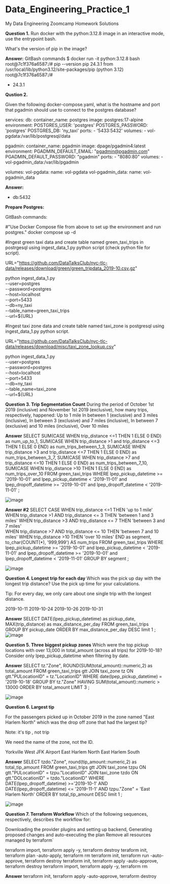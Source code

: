 # Data_Engineering_Practice_1
My Data Engineering Zoomcamp Homework Solutions

**Question 1.**
Run docker with the python:3.12.8 image in an interactive mode, use the entrypoint bash.

What's the version of pip in the image?

**Answer:**
GitBash commands
$ docker run -it python:3.12.8 bash
root@7c1f376a6587:/# pip --version
pip 24.3.1 from /usr/local/lib/python3.12/site-packages/pip (python 3.12)
root@7c1f376a6587:/#

- 24.3.1


**Qustion 2.**

Given the following docker-compose.yaml, what is the hostname and port that pgadmin should use to connect to the postgres database?

services:
  db:
    container_name: postgres
    image: postgres:17-alpine
    environment:
      POSTGRES_USER: 'postgres'
      POSTGRES_PASSWORD: 'postgres'
      POSTGRES_DB: 'ny_taxi'
    ports:
      - '5433:5432'
    volumes:
      - vol-pgdata:/var/lib/postgresql/data

  pgadmin:
    container_name: pgadmin
    image: dpage/pgadmin4:latest
    environment:
      PGADMIN_DEFAULT_EMAIL: "pgadmin@pgadmin.com"
      PGADMIN_DEFAULT_PASSWORD: "pgadmin"
    ports:
      - "8080:80"
    volumes:
      - vol-pgadmin_data:/var/lib/pgadmin  

volumes:
  vol-pgdata:
    name: vol-pgdata
  vol-pgadmin_data:
    name: vol-pgadmin_data

**Answer:**
- db:5432

**Prepare Postgres:**

GitBash commands:

#"Use Docker Compose file from above to set up the environment and run postgres."
docker compose up -d 

#Ingest green taxi data and create table named green_taxi_trips in postrgesql using ingest_data_1.py python script (check python file for script).

URL="https://github.com/DataTalksClub/nyc-tlc-data/releases/download/green/green_tripdata_2019-10.csv.gz"

python ingest_data_1.py \
    --user=postgres \
    --password=postgres \
    --host=localhost \
    --port=5433 \
    --db=ny_taxi \
    --table_name=green_taxi_trips \
    --url=${URL}

#Ingest taxi zone data and create table named taxi_zone is postgresql using ingest_data_1.py python script.

URL="https://github.com/DataTalksClub/nyc-tlc-data/releases/download/misc/taxi_zone_lookup.csv"

python ingest_data_1.py \
    --user=postgres \
    --password=postgres \
    --host=localhost \
    --port=5433 \
    --db=ny_taxi \
    --table_name=taxi_zone \
    --url=${URL}

**Question 3. Trip Segmentation Count**
During the period of October 1st 2019 (inclusive) and November 1st 2019 (exclusive), how many trips, respectively, happened:
Up to 1 mile
In between 1 (exclusive) and 3 miles (inclusive),
In between 3 (exclusive) and 7 miles (inclusive),
In between 7 (exclusive) and 10 miles (inclusive),
Over 10 miles

**Answer**
SELECT
	SUM(CASE WHEN trip_distance <=1 THEN 1 ELSE 0 END) as num_up_to_1,
	SUM(CASE WHEN trip_distance >1 and trip_distance <=3 THEN 1 ELSE 0 END) as num_trips_between_1_3,
	SUM(CASE WHEN trip_distance >3 and trip_distance <=7 THEN 1 ELSE 0 END) as num_trips_between_3_7, 
	SUM(CASE WHEN trip_distance >7 and trip_distance <=10 THEN 1 ELSE 0 END) as num_trips_between_7_10, 
	SUM(CASE WHEN trip_distance >10 THEN 1 ELSE 0 END) as num_trips_over_10
FROM
	green_taxi_trips
WHERE 
    lpep_pickup_datetime >= '2019-10-01'
    and lpep_pickup_datetime < '2019-11-01'
    and lpep_dropoff_datetime >= '2019-10-01'
    and lpep_dropoff_datetime < '2019-11-01'
;

![image](https://github.com/user-attachments/assets/0f943858-eaaa-4ab9-a851-bb1589a65f51)


**Answer #2**
SELECT
CASE
	WHEN trip_distance <=1 THEN 'up to 1 mile'
	WHEN trip_distance >1 AND trip_distance <= 3 THEN 'between 1 and 3 miles'
	WHEN trip_distance >3 AND trip_distance <= 7 THEN 'between 3 and 7 miles'	
	WHEN trip_distance >7 AND trip_distance <= 10 THEN 'between 7 and 10 miles'	
	WHEN trip_distance >10 THEN 'over 10 miles'
END as segment,
to_char(COUNT(*), '999,999') AS num_trips
FROM
	green_taxi_trips
WHERE 
    lpep_pickup_datetime >= '2019-10-01'
    and lpep_pickup_datetime < '2019-11-01'
    and lpep_dropoff_datetime >= '2019-10-01'
    and lpep_dropoff_datetime < '2019-11-01'
GROUP BY segment
;

![image](https://github.com/user-attachments/assets/7eb8182a-b6fd-42ca-8670-1953f9b07320)


**Question 4. Longest trip for each day**
Which was the pick up day with the longest trip distance? Use the pick up time for your calculations.

Tip: For every day, we only care about one single trip with the longest distance.

2019-10-11
2019-10-24
2019-10-26
2019-10-31

**Answer**
SELECT
	DATE(lpep_pickup_datetime) as pickup_date,
	MAX(trip_distance) as max_distance_per_day
FROM 
	green_taxi_trips
GROUP BY 
	pickup_date
ORDER BY 
	max_distance_per_day DESC
limit 1
;
![image](https://github.com/user-attachments/assets/0e8394e6-25cc-4596-924f-9595fa1ecda4)



**Question 5. Three biggest pickup zones**
Which were the top pickup locations with over 13,000 in total_amount (across all trips) for 2019-10-18?
Consider only lpep_pickup_datetime when filtering by date.

**Answer**
SELECT
	tz."Zone",
	ROUND(SUM(total_amount)::numeric,2) as total_amount
FROM
	green_taxi_trips gtt
JOIN
	taxi_zone tz 
ON gtt."PULocationID" = tz."LocationID"
WHERE
	date(lpep_pickup_datetime) = '2019-10-18'
GROUP BY
	tz."Zone"
HAVING
	SUM(total_amount)::numeric > 13000
ORDER BY 
	total_amount
LIMIT 3
;

![image](https://github.com/user-attachments/assets/fd89f560-41dc-4770-9239-229dbb5c7d8b)

**Question 6. Largest tip**

For the passengers picked up in October 2019 in the zone named "East Harlem North" which was the drop off zone that had the largest tip?

Note: it's tip , not trip

We need the name of the zone, not the ID.

Yorkville West
JFK Airport
East Harlem North
East Harlem South

**Answer**
SELECT
	tzdo."Zone",
	round(tip_amount::numeric,2) as total_tip_amount
FROM 
	green_taxi_trips gtt
JOIN
	taxi_zone tzpu
ON gtt."PULocationID" = tzpu."LocationID"
JOIN 
	taxi_zone tzdo
ON gtt."DOLocationID" = tzdo."LocationID"
WHERE
	DATE(lpep_dropoff_datetime) >='2019-10-1'
	AND DATE(lpep_dropoff_datetime) <= '2019-11-1'
	AND tzpu."Zone" = 'East Harlem North'
ORDER BY total_tip_amount DESC
limit 1
;

![image](https://github.com/user-attachments/assets/90ef9b50-971b-434c-910e-930d3061d2c0)

**Question 7. Terraform Workflow**
Which of the following sequences, respectively, describes the workflow for:

Downloading the provider plugins and setting up backend,
Generating proposed changes and auto-executing the plan
Remove all resources managed by terraform`

terraform import, terraform apply -y, terraform destroy
teraform init, terraform plan -auto-apply, terraform rm
terraform init, terraform run -auto-approve, terraform destroy
terraform init, terraform apply -auto-approve, terraform destroy
terraform import, terraform apply -y, terraform rm

**Answer**
terraform init, terraform apply -auto-approve, terraform destroy

